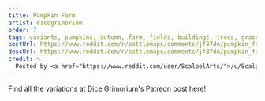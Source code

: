 ```yaml
---
title: Pumpkin Farm
artist: dicegrimorium
order: 7
tags: variants, pumpkins, autumn, farm, fields, buildings, trees, grass, day, variant:night, variant:propless, variant:alternate-colors, artist:dicegrimorium
postUrl: https://www.reddit.com/r/battlemaps/comments/jf87dn/pumpkin_farm_battle_map_23x30/
descUrl: https://www.reddit.com/r/battlemaps/comments/jf87dn/pumpkin_farm_battle_map_23x30/g9iq30y/
credit: >
  Posted by <a href="https://www.reddit.com/user/ScalpelArts/">/u/ScalpelArts</a> to <a href="https://www.reddit.com/r/battlemaps/">/r/battlemaps</a> in Oct, 2020. <br/> Please support the artist on <a href="https://www.patreon.com/dicegrimorium">Patreon</a> and follow them on <a href="https://www.instagram.com/dicegrimorium/">Instagram</a>, <a href="https://twitter.com/DiceGrimorium">Twitter</a>
---
```

Find all the variations at Dice Grimorium's Patreon post <a href="https://www.patreon.com/posts/pumpkin-farm-42985810" title="Pumpkin Farm on Dice Grimorium's Patreon">here!</a>

